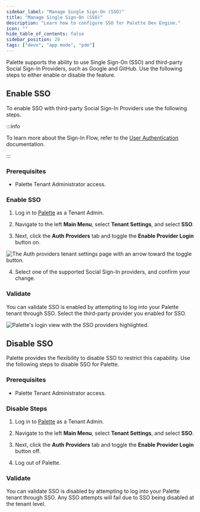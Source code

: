 ```yaml
---
sidebar_label: "Manage Single Sign-On (SSO)"
title: "Manage Single Sign-On (SSO)"
description: "Learn how to configure SSO for Palette Dev Engine."
icon: ""
hide_table_of_contents: false
sidebar_position: 20
tags: ["devx", "app mode", "pde"]
---
```


Palette supports the ability to use Single Sign-On (SSO) and third-party Social Sign-In Providers, such as Google and
GitHub. Use the following steps to either enable or disable the feature.

## Enable SSO

To enable SSO with third-party Social Sign-In Providers use the following steps.

:::info

To learn more about the Sign-In Flow, refer to the
[User Authentication](../../user-management/authentication/ui-autentication.md) documentation.

:::

### Prerequisites

- Palette Tenant Administrator access.

### Enable SSO

1. Log in to [Palette](https://console.spectrocloud.com) as a Tenant Admin.

2. Navigate to the left **Main Menu**, select **Tenant Settings**, and select **SSO**.

3. Next, click the **Auth Providers** tab and toggle the **Enable Provider Login** button on.

![The Auth providers tenant settings page with an arrow toward the toggle button.](/devx_manage-dev-engine_sso_display-oidc-page.webp)

4. Select one of the supported Social Sign-In providers, and confirm your change.

### Validate

You can validate SSO is enabled by attempting to log into your Palette tenant through SSO. Select the third-party
provider you enabled for SSO.

![Palette's login view with the SSO providers highlighted.](/devx_manage-dev-engine_sso_palette-login-view.webp)

## Disable SSO

Palette provides the flexibility to disable SSO to restrict this capability. Use the following steps to disable SSO for
Palette.

### Prerequisites

- Palette Tenant Administrator access.

### Disable Steps

1. Log in to [Palette](https://console.spectrocloud.com) as a Tenant Admin.

2. Navigate to the left **Main Menu**, select **Tenant Settings**, and select **SSO**.

3. Next, click the **Auth Providers** tab and toggle the **Enable Provider Login** button off.

4. Log out of Palette.

### Validate

You can validate SSO is disabled by attempting to log into your Palette tenant through SSO. Any SSO attempts will fail
due to SSO being disabled at the tenant level.
